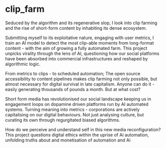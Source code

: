 # clip_farm

Seduced by the algorithm and its regenerative slop, I look into clip farming and the rise of   short-form content by inhabiting its dense ecosystem. 

Submitting myself to its exploitative nature, engaging with user metrics, I train an AI model to detect the most clip-able moments from long-format content - with the aim of growing a fully automated farm. 
This project unpicks virality through the lens of AI, questioning how our social platforms have been absorbed into commercial infrastructures and reshaped by algorithmic logic. 

From metrics to clips - to scheduled automation;
The open source accessibility to content pipelines makes clip farming not only possible, but almost necessary for digital survival in late capitalism. 
Anyone can do it - 
easily generating thousands of pounds a month. 
But at what cost? 

Short form media has revolutionised our social landscape keeping us in engagement loops on dopamine driven platforms run by AI automated systems. 
Turning meaning into metrics - corporations are actively capitalising on our digital behaviours. 
Not just analysing culture, but curating its own through regurgitated biased algorithms.

How do we perceive and understand self in this new media reconfiguration? 
This project questions digital ethics within the uprise of Ai automation, unfolding truths about and monetisation of automation and Ai 
